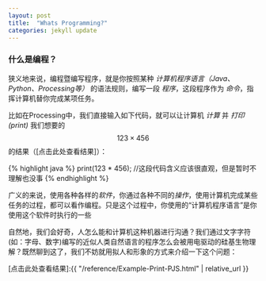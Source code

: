 ```yaml
---
layout: post
title:  "Whats Programming?"
categories: jekyll update
---
```

### 什么是编程？  
狭义地来说，编程暨编写程序，就是你按照某种 *计算机程序语言（Java、Python、Processing等）* 的语法规则，编写一段 *程序*，这段程序作为 *命令*，指挥计算机替你完成某项任务。  

比如在Processing中，我们直接输入如下代码，就可以让计算机 *计算* 并 *打印(print)* 我们想要的$$123\times456$$的结果（[点击此处查看结果]）：  

{% highlight java %}
print(123 * 456);
//这段代码含义应该很直观，但是暂时不理解也没事
{% endhighlight %}

广义的来说，使用各种各样的*软件*，你通过各种不同的*操作*，使用计算机完成某些任务的过程，都可以看作编程。只是这个过程中，你使用的“计算机程序语言”是你使用这个软件时执行的一些  

自然地，我们会好奇，人怎么能和计算机这种机器进行沟通？我们通过文字字符(如：字母、数字)编写的近似人类自然语言的程序怎么会被用电驱动的硅基生物理解？既然聊到这了，我们不妨就用拟人和形象的方式来介绍一下这个问题：  

[点击此处查看结果]:{{ "/reference/Example-Print-PJS.html" | relative_url }}